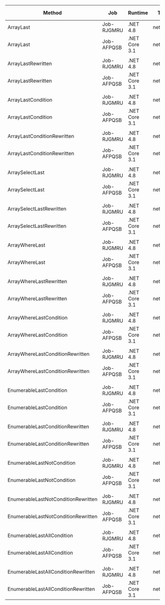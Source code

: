 |                              Method |        Job |       Runtime |    Toolchain |          Mean |       Error |      StdDev | Ratio | RatioSD |  Gen 0 | Gen 1 | Gen 2 | Allocated |
|------------------------------------ |----------- |-------------- |------------- |--------------:|------------:|------------:|------:|--------:|-------:|------:|------:|----------:|
|                           ArrayLast | Job-RJGMRU |      .NET 4.8 |        net48 |    27.0226 ns |   0.1056 ns |   0.0988 ns |  1.00 |    0.00 |      - |     - |     - |         - |
|                           ArrayLast | Job-AFPQSB | .NET Core 3.1 | netcoreapp31 |    31.1874 ns |   0.6265 ns |   0.5231 ns |  1.15 |    0.02 |      - |     - |     - |         - |
|                                     |            |               |              |               |             |             |       |         |        |       |       |           |
|                  ArrayLastRewritten | Job-RJGMRU |      .NET 4.8 |        net48 |     0.3290 ns |   0.0064 ns |   0.0060 ns |  1.00 |    0.00 |      - |     - |     - |         - |
|                  ArrayLastRewritten | Job-AFPQSB | .NET Core 3.1 | netcoreapp31 |     0.3672 ns |   0.0244 ns |   0.0191 ns |  1.12 |    0.06 |      - |     - |     - |         - |
|                                     |            |               |              |               |             |             |       |         |        |       |       |           |
|                  ArrayLastCondition | Job-RJGMRU |      .NET 4.8 |        net48 | 7,945.6777 ns |  37.7232 ns |  33.4407 ns | 1.000 |    0.00 |      - |     - |     - |      32 B |
|                  ArrayLastCondition | Job-AFPQSB | .NET Core 3.1 | netcoreapp31 |    24.6941 ns |   0.5202 ns |   0.8833 ns | 0.003 |    0.00 |      - |     - |     - |         - |
|                                     |            |               |              |               |             |             |       |         |        |       |       |           |
|         ArrayLastConditionRewritten | Job-RJGMRU |      .NET 4.8 |        net48 |   592.4899 ns |   1.8124 ns |   1.6067 ns |  1.00 |    0.00 |      - |     - |     - |         - |
|         ArrayLastConditionRewritten | Job-AFPQSB | .NET Core 3.1 | netcoreapp31 |   598.4677 ns |   8.4429 ns |   7.8975 ns |  1.01 |    0.01 |      - |     - |     - |         - |
|                                     |            |               |              |               |             |             |       |         |        |       |       |           |
|                     ArraySelectLast | Job-RJGMRU |      .NET 4.8 |        net48 | 6,169.9600 ns |  18.3928 ns |  17.2046 ns | 1.000 |    0.00 | 0.0076 |     - |     - |      56 B |
|                     ArraySelectLast | Job-AFPQSB | .NET Core 3.1 | netcoreapp31 |    43.1323 ns |   0.8516 ns |   0.7966 ns | 0.007 |    0.00 | 0.0114 |     - |     - |      48 B |
|                                     |            |               |              |               |             |             |       |         |        |       |       |           |
|            ArraySelectLastRewritten | Job-RJGMRU |      .NET 4.8 |        net48 |     0.3076 ns |   0.0072 ns |   0.0064 ns |  1.00 |    0.00 |      - |     - |     - |         - |
|            ArraySelectLastRewritten | Job-AFPQSB | .NET Core 3.1 | netcoreapp31 |     0.2422 ns |   0.0332 ns |   0.0310 ns |  0.80 |    0.10 |      - |     - |     - |         - |
|                                     |            |               |              |               |             |             |       |         |        |       |       |           |
|                      ArrayWhereLast | Job-RJGMRU |      .NET 4.8 |        net48 | 6,277.7720 ns |  15.4359 ns |  13.6836 ns |  1.00 |    0.00 | 0.0076 |     - |     - |      48 B |
|                      ArrayWhereLast | Job-AFPQSB | .NET Core 3.1 | netcoreapp31 | 6,035.4723 ns | 118.2744 ns | 121.4591 ns |  0.96 |    0.02 | 0.0076 |     - |     - |      48 B |
|                                     |            |               |              |               |             |             |       |         |        |       |       |           |
|             ArrayWhereLastRewritten | Job-RJGMRU |      .NET 4.8 |        net48 |   605.2466 ns |   2.1205 ns |   1.9835 ns |  1.00 |    0.00 |      - |     - |     - |         - |
|             ArrayWhereLastRewritten | Job-AFPQSB | .NET Core 3.1 | netcoreapp31 |   608.5453 ns |   9.9252 ns |  10.1925 ns |  1.01 |    0.02 |      - |     - |     - |         - |
|                                     |            |               |              |               |             |             |       |         |        |       |       |           |
|             ArrayWhereLastCondition | Job-RJGMRU |      .NET 4.8 |        net48 | 8,419.9534 ns |  38.7906 ns |  34.3869 ns |  1.00 |    0.00 |      - |     - |     - |      48 B |
|             ArrayWhereLastCondition | Job-AFPQSB | .NET Core 3.1 | netcoreapp31 | 7,958.7112 ns |  25.7242 ns |  24.0625 ns |  0.95 |    0.00 |      - |     - |     - |      48 B |
|                                     |            |               |              |               |             |             |       |         |        |       |       |           |
|    ArrayWhereLastConditionRewritten | Job-RJGMRU |      .NET 4.8 |        net48 |   833.8631 ns |   7.6848 ns |   7.1883 ns |  1.00 |    0.00 |      - |     - |     - |         - |
|    ArrayWhereLastConditionRewritten | Job-AFPQSB | .NET Core 3.1 | netcoreapp31 |   716.4639 ns |   4.0806 ns |   3.6173 ns |  0.86 |    0.01 |      - |     - |     - |         - |
|                                     |            |               |              |               |             |             |       |         |        |       |       |           |
|             EnumerableLastCondition | Job-RJGMRU |      .NET 4.8 |        net48 | 7,373.1570 ns |  23.8124 ns |  21.1091 ns |  1.00 |    0.00 | 0.0076 |     - |     - |      32 B |
|             EnumerableLastCondition | Job-AFPQSB | .NET Core 3.1 | netcoreapp31 | 7,031.8690 ns |  30.3455 ns |  26.9005 ns |  0.95 |    0.00 | 0.0076 |     - |     - |      32 B |
|                                     |            |               |              |               |             |             |       |         |        |       |       |           |
|    EnumerableLastConditionRewritten | Job-RJGMRU |      .NET 4.8 |        net48 | 7,527.4701 ns |  18.9171 ns |  17.6950 ns |  1.00 |    0.00 | 0.0076 |     - |     - |      32 B |
|    EnumerableLastConditionRewritten | Job-AFPQSB | .NET Core 3.1 | netcoreapp31 | 7,013.8777 ns |  24.6026 ns |  21.8096 ns |  0.93 |    0.00 | 0.0076 |     - |     - |      32 B |
|                                     |            |               |              |               |             |             |       |         |        |       |       |           |
|          EnumerableLastNotCondition | Job-RJGMRU |      .NET 4.8 |        net48 |            NA |          NA |          NA |     ? |       ? |      - |     - |     - |         - |
|          EnumerableLastNotCondition | Job-AFPQSB | .NET Core 3.1 | netcoreapp31 |            NA |          NA |          NA |     ? |       ? |      - |     - |     - |         - |
|                                     |            |               |              |               |             |             |       |         |        |       |       |           |
| EnumerableLastNotConditionRewritten | Job-RJGMRU |      .NET 4.8 |        net48 |            NA |          NA |          NA |     ? |       ? |      - |     - |     - |         - |
| EnumerableLastNotConditionRewritten | Job-AFPQSB | .NET Core 3.1 | netcoreapp31 |            NA |          NA |          NA |     ? |       ? |      - |     - |     - |         - |
|                                     |            |               |              |               |             |             |       |         |        |       |       |           |
|          EnumerableLastAllCondition | Job-RJGMRU |      .NET 4.8 |        net48 | 7,865.2400 ns | 156.8832 ns | 316.9118 ns |  1.00 |    0.00 | 0.0076 |     - |     - |      32 B |
|          EnumerableLastAllCondition | Job-AFPQSB | .NET Core 3.1 | netcoreapp31 | 7,011.5491 ns |  52.6870 ns |  46.7056 ns |  0.90 |    0.06 | 0.0076 |     - |     - |      32 B |
|                                     |            |               |              |               |             |             |       |         |        |       |       |           |
| EnumerableLastAllConditionRewritten | Job-RJGMRU |      .NET 4.8 |        net48 | 7,918.1689 ns | 156.1559 ns | 213.7479 ns |  1.00 |    0.00 |      - |     - |     - |      32 B |
| EnumerableLastAllConditionRewritten | Job-AFPQSB | .NET Core 3.1 | netcoreapp31 | 7,008.7655 ns |  25.1872 ns |  23.5601 ns |  0.89 |    0.03 | 0.0076 |     - |     - |      32 B |